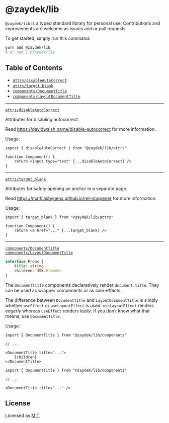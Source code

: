 # @zaydek/lib

`@zaydek/lib` is a typed standard library for personal use. Contributions and improvements are welcome as issues and or pull requests.

To get started, simply run this command:

```bash
yarn add @zaydek/lib
# or npm i @zaydek/lib
```

## Table of Contents

- [`attrs/disableAutoCorrect`](#disableAutoCorrect)
- [`attrs/target_blank`](#target_blank)
- [`components/DocumentTitle`](#DocumentTitle)
- [`components/LayoutDocumentTitle`](#LayoutDocumentTitle)

---

<a id="disableAutoCorrect" href="#disableAutoCorrect">`attrs/disableAutoCorrect`</a><br>

Attributes for disabling autocorrect.

Read https://davidwalsh.name/disable-autocorrect for more information.

Usage:

```tsx
import { disableAutoCorrect } from "@zaydek/lib/attrs"

function Component() {
	return <input type="text" {...disableAutoCorrect} />
}
```

---

<a id="target_blank" href="#target_blank">`attrs/target_blank`</a>

Attributes for safely opening an anchor in a separate page.

Read https://mathiasbynens.github.io/rel-noopener for more information.

Usage:

```tsx
import { target_blank } from "@zaydek/lib/attrs"

function Component() {
	return <a href="..." {...target_blank} />
}
```

---

<a id="DocumentTitle" href="#DocumentTitle">`components/DocumentTitle`</a><br>
<a id="LayoutDocumentTitle" href="#LayoutDocumentTitle">`components/LayoutDocumentTitle`</a>

```ts
interface Props {
	title: string
	children: JSX.Element
}
```

The `DocumentTitle` components declaratively render `document.title`. They can be used as wrapper components or as side-effects.

The difference between `DocumentTitle` and `LayoutDocumentTitle` is simply whether `useEffect` or `useLayoutEffect` is used. `useLayoutEffect` renders _eagerly_ whereas `useEffect` renders _lazily_. If you don’t know what that means, use `DocumentTitle`.

Usage:

<!-- prettier-ignore -->
```tsx
import { DocumentTitle } from "@zaydek/lib/components"

// ...

<DocumentTitle title="...">
	{children}
</DocumentTitle>
```

<!-- prettier-ignore -->
```tsx
import { DocumentTitle } from "@zaydek/lib/components"

// ...

<DocumentTitle title="..." />
```

## License

Licensed as [MIT](./LICENSE).
